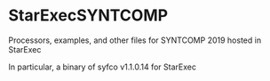 # StarExecSYNTCOMP
Processors, examples, and other files for SYNTCOMP 2019 hosted in StarExec

In particular, a binary of syfco v1.1.0.14 for StarExec
